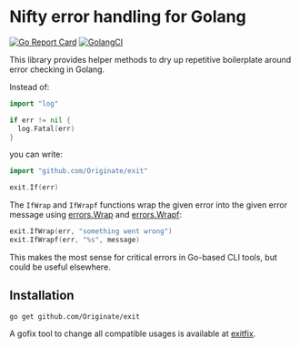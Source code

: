 # Nifty error handling for Golang

[![Go Report Card](https://goreportcard.com/badge/github.com/Originate/exit)](https://goreportcard.com/report/github.com/Originate/exit)
[![GolangCI](https://golangci.com/badges/github.com/golangci/golangci-web.svg)](https://golangci.com)

This library provides helper methods to dry up repetitive boilerplate around error checking in Golang.

Instead of:

```go
import "log"

if err != nil {
  log.Fatal(err)
}
```

you can write:

```go
import "github.com/Originate/exit"

exit.If(err)
```

The `IfWrap` and `IfWrapf` functions wrap the given error
into the given error message using [errors.Wrap](https://godoc.org/github.com/pkg/errors#Wrap)
and [errors.Wrapf](https://godoc.org/github.com/pkg/errors#Wrapf):

```go
exit.IfWrap(err, "something went wrong")
exit.IfWrapf(err, "%s", message)
```

This makes the most sense for critical errors in Go-based CLI tools,
but could be useful elsewhere.

## Installation

```
go get github.com/Originate/exit
```

A gofix tool to change all compatible usages is available at [exitfix](https://github.com/kevgo/exitfix).
